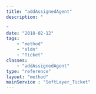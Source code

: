 ```yaml
---
title: "addAssignedAgent"
description: "

"
date: "2018-02-12"
tags:
    - "method"
    - "sldn"
    - "Ticket"
classes:
    - "addAssignedAgent"
type: "reference"
layout: "method"
mainService : "SoftLayer_Ticket"
---
```

